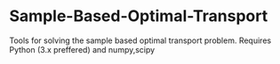 # Sample-Based-Optimal-Transport
Tools for solving the sample based optimal transport problem. Requires Python (3.x preffered) and numpy,scipy
